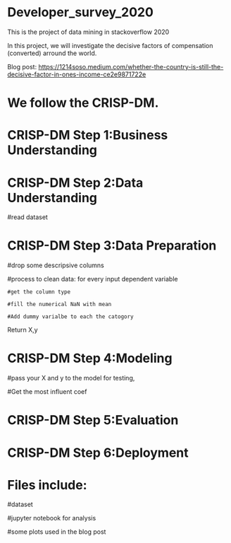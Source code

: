# Developer_survey_2020
 This is the project of data mining in stackoverflow 2020
 
 In this project, we will investigate the decisive factors of compensation (converted) arround the world.
 
 Blog post: https://1214soso.medium.com/whether-the-country-is-still-the-decisive-factor-in-ones-income-ce2e9871722e
# We follow the CRISP-DM.

# CRISP-DM Step 1:Business Understanding

# CRISP-DM Step 2:Data Understanding

  #read dataset

# CRISP-DM Step 3:Data Preparation
 #drop some descripsive columns
 
 #process to clean data: for every input dependent variable
 
    #get the column type
  
    #fill the numerical NaN with mean
  
    #Add dummy varialbe to each the catogory
  
 Return X,y


# CRISP-DM Step 4:Modeling
 #pass your X and y to the model for testing, 
 
 #Get the most influent coef
 
# CRISP-DM Step 5:Evaluation

# CRISP-DM Step 6:Deployment
 
# Files include:
 #dataset
 
 #jupyter notebook for analysis
 
 #some plots used in the blog post
